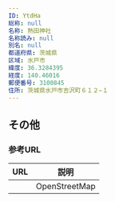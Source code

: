 ```yaml
---
ID: YtdHa
総称: null
名称: 熱田神社
名称読み: null
別名: null
都道府県: 茨城県
区域: 水戸市
緯度: 36.3284395
経度: 140.46016
郵便番号: 3100845
住所: 茨城県水戸市吉沢町６１２−１
---
```


## その他

### 参考URL

| URL | 説明          |
| --- | ------------- |
|     | OpenStreetMap |
